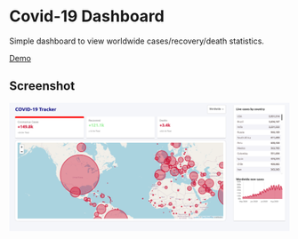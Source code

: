 # Covid-19 Dashboard

Simple dashboard to view worldwide cases/recovery/death statistics.

[Demo](https://covid19-dash-v1.web.app/)

## Screenshot
![screenshot](./covid19-dashboard.png "screenshot")